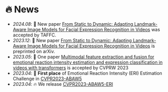 # 🔥 News

- *2024.08*: 🎉 New paper [From Static to Dynamic: Adapting Landmark-Aware Image Models for Facial Expression Recognition in Videos](https://arxiv.org/abs/2312.05447) was accepted by TAFFC.
- *2023.12*: 🎉 New paper [From Static to Dynamic: Adapting Landmark-Aware Image Models for Facial Expression Recognition in Videos](https://arxiv.org/abs/2312.05447) is preprinted on arXiv.
- *2023.05*: 🎉 One paper [Multimodal feature extraction and fusion for emotional reaction intensity estimation and expression classification in videos with transformers](https://openaccess.thecvf.com/content/CVPR2023W/ABAW/html/Li_Multimodal_Feature_Extraction_and_Fusion_for_Emotional_Reaction_Intensity_Estimation_CVPRW_2023_paper.html) is accepted by CVPRW 2023
- *2023.04*: 🎉 **First place** of Emotional Reaction Intensity (ERI) Estimation Challenge in [CVPR2023-ABAW5](https://ibug.doc.ic.ac.uk/resources/cvpr-2023-5th-abaw/)
- *2023.04*: 🔥 We release [CVPR2023-ABAW5-ERI](https://github.com/cyinen/CVPR2023-ABAW5-ERI)
